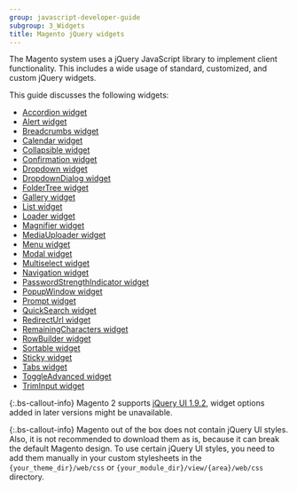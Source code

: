 ```yaml
---
group: javascript-developer-guide
subgroup: 3_Widgets
title: Magento jQuery widgets
---
```


The Magento system uses a jQuery JavaScript library to implement client functionality. This includes a wide usage of standard, customized, and custom jQuery widgets.

This guide discusses the following widgets:

-  [Accordion widget]
-  [Alert widget]
-  [Breadcrumbs widget]
-  [Calendar widget]
-  [Collapsible widget]
-  [Confirmation widget]
-  [Dropdown widget]
-  [DropdownDialog widget]
-  [FolderTree widget]
-  [Gallery widget]
-  [List widget]
-  [Loader widget]
-  [Magnifier widget]
-  [MediaUploader widget]
-  [Menu widget]
-  [Modal widget]
-  [Multiselect widget]
-  [Navigation widget]
-  [PasswordStrengthIndicator widget]
-  [PopupWindow widget]
-  [Prompt widget]
-  [QuickSearch widget]
-  [RedirectUrl widget]
-  [RemainingCharacters widget]
-  [RowBuilder widget]
-  [Sortable widget]
-  [Sticky widget]
-  [Tabs widget]
-  [ToggleAdvanced widget]
-  [TrimInput widget]

{:.bs-callout-info}
Magento 2 supports [jQuery UI 1.9.2], widget options added in later versions might be unavailable.

{:.bs-callout-info}
Magento out of the box does not contain jQuery UI styles. Also, it is not recommended to download them as is, because it can break the default Magento design. To use certain jQuery UI styles, you need to add them manually in your custom stylesheets in the `{your_theme_dir}/web/css` or `{your_module_dir}/view/{area}/web/css` directory.

[Accordion widget]: {{page.baseurl}}/javascript-dev-guide/widgets/widget_accordion.html
[Alert widget]: {{page.baseurl}}/javascript-dev-guide/widgets/widget_alert.html
[Breadcrumbs widget]: {{page.baseurl}}/javascript-dev-guide/widgets/widget-breadcrumbs.html
[Calendar widget]: {{page.baseurl}}/javascript-dev-guide/widgets/widget_calendar.html
[Collapsible widget]: {{page.baseurl}}/javascript-dev-guide/widgets/widget_collapsible.html
[Confirmation widget]: {{page.baseurl}}/javascript-dev-guide/widgets/widget_confirm.html
[Dropdown widget]: {{page.baseurl}}/javascript-dev-guide/widgets/widget_dropdown.html
[DropdownDialog widget]: {{page.baseurl}}/javascript-dev-guide/widgets/widget_dialog.html
[FolderTree widget]: {{page.baseurl}}/javascript-dev-guide/widgets/widget-folder-tree.html
[Gallery widget]: {{page.baseurl}}/javascript-dev-guide/widgets/widget_gallery.html
[List widget]: {{page.baseurl}}/javascript-dev-guide/widgets/widget_list.html
[Loader widget]: {{page.baseurl}}/javascript-dev-guide/widgets/widget_loader.html
[Magnifier widget]: {{page.baseurl}}/javascript-dev-guide/widgets/widget_gallery_mg.html
[MediaUploader widget]: {{page.baseurl}}/javascript-dev-guide/widgets/widget-media-uploader.html
[Menu widget]: {{page.baseurl}}/javascript-dev-guide/widgets/widget_menu.html
[Modal widget]: {{page.baseurl}}/javascript-dev-guide/widgets/widget_modal.html
[Multiselect widget]: {{page.baseurl}}/javascript-dev-guide/widgets/widget-multiselect.html
[Navigation widget]: {{page.baseurl}}/javascript-dev-guide/widgets/widget_navigation.html
[PasswordStrengthIndicator widget]: {{page.baseurl}}/javascript-dev-guide/widgets/widget_password_strength_indicator.html
[PopupWindow widget]: {{page.baseurl}}/javascript-dev-guide/widgets/widget-popup-window.html
[Prompt widget]: {{page.baseurl}}/javascript-dev-guide/widgets/widget_prompt.html
[QuickSearch widget]: {{page.baseurl}}/javascript-dev-guide/widgets/widget_quickSearch.html
[RedirectUrl widget]: {{page.baseurl}}/javascript-dev-guide/widgets/widget_redirectUrl.html
[RemainingCharacters widget]: {{page.baseurl}}/javascript-dev-guide/widgets/widget-remaining-characters.html
[RowBuilder widget]: {{page.baseurl}}/javascript-dev-guide/widgets/widget-row-builder.html
[Sortable widget]: {{page.baseurl}}/javascript-dev-guide/widgets/widget-sortable.html
[Tabs widget]: {{page.baseurl}}/javascript-dev-guide/widgets/widget_tabs.html
[ToggleAdvanced widget]: {{page.baseurl}}/javascript-dev-guide/widgets/widget_toggle.html
[TrimInput widget]: {{page.baseurl}}/javascript-dev-guide/widgets/widget-trim-input.html
[jQuery UI 1.9.2]: http://blog.jqueryui.com/2012/11/jquery-ui-1-9-2/
[Sticky widget]: {{page.baseurl}}/javascript-dev-guide/widgets/widget_sticky.html
